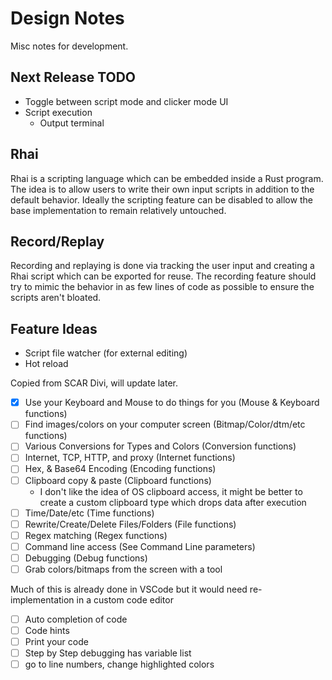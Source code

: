 # Design Notes

Misc notes for development.

## Next Release TODO

- Toggle between script mode and clicker mode UI
- Script execution
  - Output terminal

## Rhai

Rhai is a scripting language which can be embedded inside a Rust program. The idea is to allow users to write their own input scripts in addition to the default behavior. Ideally the scripting feature can be disabled to allow the base implementation to remain relatively untouched.

## Record/Replay

Recording and replaying is done via tracking the user input and creating a Rhai script which can be exported for reuse. The recording feature should try to mimic the behavior in as few lines of code as possible to ensure the scripts aren't bloated.

## Feature Ideas

- Script file watcher (for external editing)
- Hot reload

Copied from SCAR Divi, will update later.

- [X] Use your Keyboard and Mouse to do things for you (Mouse & Keyboard functions)
- [ ] Find images/colors on your computer screen (Bitmap/Color/dtm/etc functions)
- [ ] Various Conversions for Types and Colors (Conversion functions)
- [ ] Internet, TCP, HTTP, and proxy (Internet functions)
- [ ] Hex, & Base64 Encoding (Encoding functions)
- [ ] Clipboard copy & paste (Clipboard functions)
  - I don't like the idea of OS clipboard access, it might be better to create a custom clipboard type which drops data after execution
- [ ] Time/Date/etc (Time functions)
- [ ] Rewrite/Create/Delete Files/Folders (File functions)
- [ ] Regex matching (Regex functions)
- [ ] Command line access (See Command Line parameters)
- [ ] Debugging (Debug functions)
- [ ] Grab colors/bitmaps from the screen with a tool

Much of this is already done in VSCode but it would need re-implementation in a custom code editor

- [ ] Auto completion of code
- [ ] Code hints
- [ ] Print your code
- [ ] Step by Step debugging has variable list
- [ ] go to line numbers, change highlighted colors
